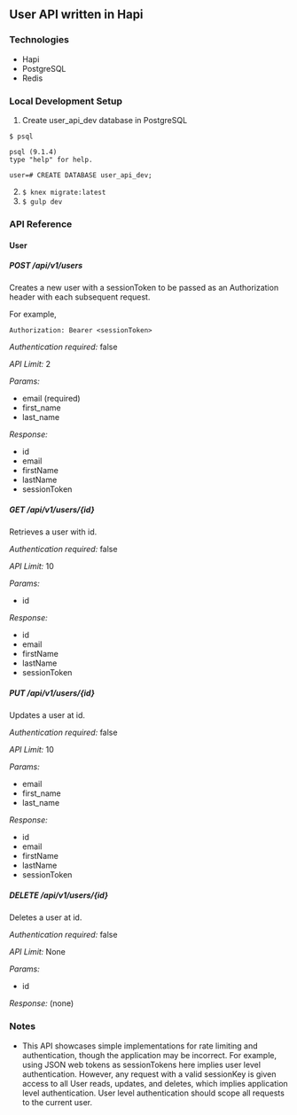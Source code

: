 User API written in Hapi
-----------

### Technologies
* Hapi
* PostgreSQL
* Redis

### Local Development Setup
1. Create user_api_dev database in PostgreSQL

```
$ psql

psql (9.1.4)
type "help" for help.

user=# CREATE DATABASE user_api_dev;
```

2. `$ knex migrate:latest`
3. `$ gulp dev`

### API Reference

#### User

##### POST /api/v1/users

Creates a new user with a sessionToken to be passed as an Authorization header with each subsequent request.

For example,

`Authorization: Bearer <sessionToken>`

*Authentication required:* false

*API Limit:* 2

*Params:*
* email (required)
* first_name
* last_name

*Response:*
* id
* email
* firstName
* lastName
* sessionToken

##### GET /api/v1/users/{id}

Retrieves a user with id.

*Authentication required:* false

*API Limit:* 10

*Params:*
* id

*Response:*
* id
* email
* firstName
* lastName
* sessionToken

##### PUT /api/v1/users/{id}

Updates a user at id.

*Authentication required:* false

*API Limit:* 10

*Params:*
* email
* first_name
* last_name

*Response:*
* id
* email
* firstName
* lastName
* sessionToken

##### DELETE /api/v1/users/{id}

Deletes a user at id.

*Authentication required:* false

*API Limit:* None

*Params:*
* id

*Response:*
(none)

### Notes
* This API showcases simple implementations for rate limiting and authentication, though the application may be incorrect. For example, using JSON web tokens as sessionTokens here implies user level authentication. However, any request with a valid sessionKey is given access to all User reads, updates, and deletes, which implies application level authentication. User level authentication should scope all requests to the current user.
